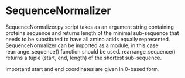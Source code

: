 # SequenceNormalizer
SequenceNormalizer.py script takes as an argument string containing proteins sequence and returns length of the minimal sub-sequence that needs to be substituted to have all amino acids equally represented.
SequenceNormalizer can be imported as a module, in this case rearrange_sequence() function should be used. 
rearrange_sequence() returns a tuple (start, end, length) of the shortest sub-sequence.

Important! start and end coordinates are given in 0-based form.
